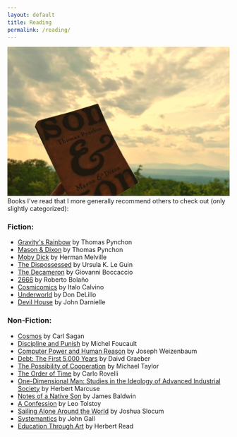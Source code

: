 ```yaml
---
layout: default
title: Reading
permalink: /reading/
---
```


<img src="/img/mnd.jpeg">
Books I've read that I more generally recommend others to check out (only slightly categorized):

### Fiction:
- [Gravity's Rainbow](https://en.wikipedia.org/wiki/Gravity%27s_Rainbow) by Thomas Pynchon
- [Mason & Dixon](https://en.m.wikipedia.org/wiki/Mason_%26_Dixon) by Thomas Pynchon
- [Moby Dick](https://en.wikipedia.org/wiki/Moby-Dick) by Herman Melville
- [The Dispossessed](https://en.wikipedia.org/wiki/The_Dispossessed) by Ursula K. Le Guin
- [The Decameron](https://en.wikipedia.org/wiki/The_Decameron) by Giovanni Boccaccio
- [2666](https://en.wikipedia.org/wiki/2666) by Roberto Bolaño
- [Cosmicomics](https://en.wikipedia.org/wiki/Cosmicomics) by Italo Calvino
- [Underworld](https://en.wikipedia.org/wiki/Underworld_(novel)) by Don DeLillo
- [Devil House](https://en.wikipedia.org/wiki/Devil_House) by John Darnielle

### Non-Fiction:
- [Cosmos](https://en.wikipedia.org/wiki/Cosmos_(Sagan_book)) by Carl Sagan
- [Discipline and Punish](https://en.wikipedia.org/wiki/Discipline_and_Punish) by Michel Foucault
- [Computer Power and Human Reason](https://en.wikipedia.org/wiki/Computer_Power_and_Human_Reason) by Joseph Weizenbaum
- [Debt: The First 5,000 Years](https://en.wikipedia.org/wiki/Debt:_The_First_5000_Years) by Daivd Graeber
- [The Possibility of Cooperation](https://www.goodreads.com/book/show/2638734-the-possibility-of-cooperation) by Michael Taylor
- [The Order of Time](https://en.wikipedia.org/wiki/The_Order_of_Time_(book)) by Carlo Rovelli
- [One-Dimensional Man: Studies in the Ideology of Advanced Industrial Society](https://en.wikipedia.org/wiki/One-Dimensional_Man) by Herbert Marcuse
- [Notes of a Native Son](https://en.wikipedia.org/wiki/Notes_of_a_Native_Son) by James Baldwin
- [A Confession](https://en.wikipedia.org/wiki/Confession_(Leo_Tolstoy)) by Leo Tolstoy
- [Sailing Alone Around the World](https://en.wikipedia.org/wiki/Sailing_Alone_Around_the_World) by Joshua Slocum
- [Systemantics](https://en.wikipedia.org/wiki/Systemantics) by John Gall
- [Education Through Art](https://www.goodreads.com/book/show/2085186.Education_Through_Art) by Herbert Read
